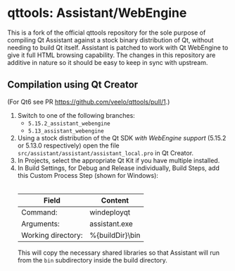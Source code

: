 # qttools: Assistant/WebEngine

This is a fork of the official qttools repository for the sole purpose of compiling Qt Assistant against a stock binary distribution of Qt, without needing to build Qt itself. Assistant is patched to work with Qt WebEngine to give it full HTML browsing capability. The changes in this repository are additive in nature so it should be easy to keep in sync with upstream.

## Compilation using Qt Creator

(For Qt6 see PR https://github.com/veelo/qttools/pull/1.)
<ol>
<li> Switch to one of the following branches:
     <ul>
     <li> <code>5.15.2_assistant_webengine</code>
     <li> <code>5.13_assistant_webengine</code>
     </ul>
<li> Using a stock distribution of the Qt SDK <i>with WebEngine support</i> (5.15.2 or 5.13.0 respectively) open the file <code>src/assistant/assistant/assistant_local.pro</code> in Qt Creator.
<li> In Projects, select the appropriate Qt Kit if you have multiple installed.
<li> In Build Settings, for Debug and Release individually, Build Steps, add this Custom Process Step (shown for Windows):<br><br>

Field              | Content
------------------ | -------------
Command:           | windeployqt
Arguments:         | assistant.exe
Working directory: | %{buildDir}\bin

This will copy the necessary shared libraries so that Assistant will run from the <code>bin</code> subdirectory inside the build directory.
</ol>
